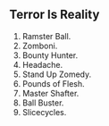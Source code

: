 

## Terror Is Reality

1. Ramster Ball.  
2. Zomboni.  
3. Bounty Hunter.  
4. Headache.  
5. Stand Up Zomedy.  
6. Pounds of Flesh.  
7. Master Shafter.  
8. Ball Buster.  
9. Slicecycles.  